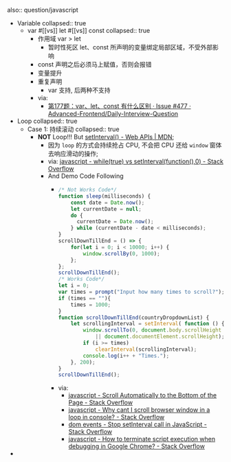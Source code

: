 also:: question/javascript
  - Variable
    collapsed:: true
    - var #[[vs]] let #[[vs]] const
      collapsed:: true
      - 作用域 var > let
        - 暂时性死区 let、const 所声明的变量绑定局部区域，不受外部影响
      - const 声明之后必须马上赋值，否则会报错
      - 变量提升
      - 重复声明
        - var 支持, 后两种不支持
      - via:
        - [第177题：var、let、const 有什么区别 · Issue #477 · Advanced-Frontend/Daily-Interview-Question](https://github.com/Advanced-Frontend/Daily-Interview-Question/issues/477)
  - Loop
    collapsed:: true
    - Case 1: 持续滚动
      collapsed:: true
      - **NOT** Loop!!! But [setInterval() - Web APIs | MDN](https://developer.mozilla.org/en-US/docs/Web/API/setInterval);
        - 因为 `loop` 的方式会持续抢占 CPU, 不会把 CPU 还给 `window` 窗体去响应滑动的操作;
        - via: [javascript - while(true) vs setInterval(function(),0) - Stack Overflow](https://stackoverflow.com/questions/14840527/whiletrue-vs-setintervalfunction-0)
        - And Demo Code Following
          - ```javascript
            /* Not Works Code*/
            function sleep(milliseconds) {
                const date = Date.now();
                let currentDate = null;
                do {
                  currentDate = Date.now();
                } while (currentDate - date < milliseconds);
            }
            scrollDownTillEnd = () => {
                for(let i = 0; i < 10000; i++) {
                    window.scrollBy(0, 1000);
                };
            };
            scrollDownTillEnd();
            /* Works Code*/
            let i = 0;
            var times = prompt("Input how many times to scroll?");
            if (times == ""){
                times = 1000;
            }
            function scrollDownTillEnd(countryDropdownList) {
                let scrollingInterval = setInterval( function () {
                    window.scrollTo(0, document.body.scrollHeight
                        || document.documentElement.scrollHeight);
                    if (i >= times)
                        clearInterval(scrollingInterval);
                    console.log(i++ + "Times.");
                }, 200);
            }
            scrollDownTillEnd();
            ```
          - via:
            - [javascript - Scroll Automatically to the Bottom of the Page - Stack Overflow](https://stackoverflow.com/questions/11715646/scroll-automatically-to-the-bottom-of-the-page)
            - [javascript - Why cant I scroll browser window in a loop in console? - Stack Overflow](https://stackoverflow.com/questions/56173022/why-cant-i-scroll-browser-window-in-a-loop-in-console)
            - [dom events - Stop setInterval call in JavaScript - Stack Overflow](https://stackoverflow.com/questions/109086/stop-setinterval-call-in-javascript)
            - [javascript - How to terminate script execution when debugging in Google Chrome? - Stack Overflow](https://stackoverflow.com/questions/13134723/how-to-terminate-script-execution-when-debugging-in-google-chrome)
-